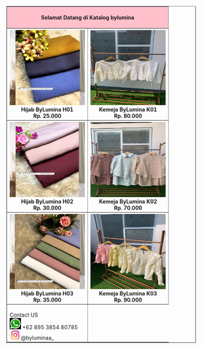 <html>
<head>
<title> Katalog bylumina</title>
	<BODY> 
<body background= "background.jpeg">
<TABLE border=1 Cellspacing=5 cellpadding=5 width=100%> 
<TR>
    <TH height=50 colspan=7 bgcolor="pink">Selamat Datang di Katalog bylumina</TH>
</TR> 
<th> <img src="gambar1.jpg" width=200 height=200 > 
<br><center> Hijab ByLumina H01 <br>  Rp. 25.000 </th>
<th> <img src="gambar4.jpg" width=200 height=200 > 
<br><center> Kemeja ByLumina K01 <br> Rp. 80.000 </th>

<tr>
<th> <img src="gambar2.jpg" width=200 height=200 >
<br><center> Hijab ByLumina H02 <br> Rp. 30.000 </th>
<th> <img src="gambar5.jpg" width=200 height=200 >
<br><center> Kemeja ByLumina K02 <br> Rp. 70.000 </th>
</tr>

<tr>
<th> <img src="gambar3.jpg" width=200 height=200 > 
<br><center> Hijab ByLumina H03 <br> Rp. 35.000 </th>
<th> <img src="gambar6.jpg" width=200 height=200 > 
<br><center> Kemeja ByLumina K03 <br> Rp. 90.000 </th>
</tr>

<TR>
	<TD><BR><height=50 colspan=8 bgcolor="pink">Contact US
	<BR><img src="wa.jpg" width=30 height=30 > +62 895 3854 80785
	<br><img src="ig.jpg" width=30 height=25 >@byluminaa_</TD>
</TR> 
</head>
</html>
